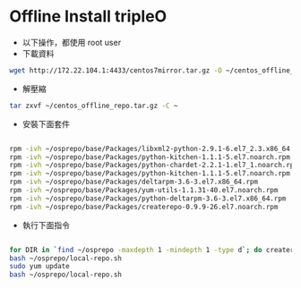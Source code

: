 Offline Install tripleO
=======================

- 以下操作，都使用 root user
- 下載資料

```bash
wget http://172.22.104.1:4433/centos7mirror.tar.gz -O ~/centos_offline_repo.tar.gz
```

- 解壓縮

```bash
tar zxvf ~/centos_offline_repo.tar.gz -C ~
```

- 安裝下面套件

```bash

rpm -ivh ~/osprepo/base/Packages/libxml2-python-2.9.1-6.el7_2.3.x86_64.rpm
rpm -ivh ~/osprepo/base/Packages/python-kitchen-1.1.1-5.el7.noarch.rpm
rpm -ivh ~/osprepo/base/Packages/python-chardet-2.2.1-1.el7_1.noarch.rpm
rpm -ivh ~/osprepo/base/Packages/python-kitchen-1.1.1-5.el7.noarch.rpm
rpm -ivh ~/osprepo/base/Packages/deltarpm-3.6-3.el7.x86_64.rpm
rpm -ivh ~/osprepo/base/Packages/yum-utils-1.1.31-40.el7.noarch.rpm
rpm -ivh ~/osprepo/base/Packages/python-deltarpm-3.6-3.el7.x86_64.rpm
rpm -ivh ~/osprepo/base/Packages/createrepo-0.9.9-26.el7.noarch.rpm

```

- 執行下面指令

```bash

for DIR in `find ~/osprepo -maxdepth 1 -mindepth 1 -type d`; do createrepo $DIR; done;
bash ~/osprepo/local-repo.sh
sudo yum update
bash ~/osprepo/local-repo.sh

```
